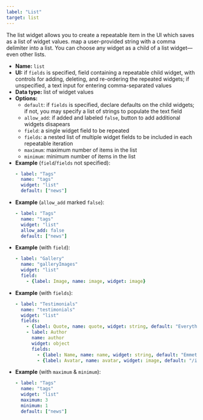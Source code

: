 ```yaml
---
label: "List"
target: list
---
```


The list widget allows you to create a repeatable item in the UI which saves as a list of widget values. map a user-provided string with a comma delimiter into a list. You can choose any widget as a child of a list widget—even other lists.

- **Name:** `list`
- **UI:** if `fields` is specified, field containing a repeatable child widget, with controls for adding, deleting, and re-ordering the repeated widgets; if unspecified, a text input for entering comma-separated values
- **Data type:** list of widget values
- **Options:**
  - `default`: if `fields` is specified, declare defaults on the child widgets; if not, you may specify a list of strings to populate the text field
  - `allow_add`: if added and labeled `false`, button to add additional widgets disapears
  - `field`: a single widget field to be repeated
  - `fields`: a nested list of multiple widget fields to be included in each repeatable iteration
  - `maximum`: maximum number of items in the list
  - `minimum`: minimum number of items in the list
- **Example** (`field`/`fields` not specified):
    ```yaml
    - label: "Tags"
      name: "tags"
      widget: "list"
      default: ["news"]
    ```
- **Example** (`allow_add` marked `false`):
    ```yaml
    - label: "Tags"
      name: "tags"
      widget: "list"
      allow_add: false
      default: ["news"]
    ```
- **Example** (with `field`):
    ```yaml
    - label: "Gallery"
      name: "galleryImages"
      widget: "list"
      field:
        - {label: Image, name: image, widget: image}
    ```
- **Example** (with `fields`):
    ```yaml
    - label: "Testimonials"
      name: "testimonials"
      widget: "list"
      fields:
        - {label: Quote, name: quote, widget: string, default: "Everything is awesome!"}
        - label: Author
          name: author
          widget: object
          fields:
            - {label: Name, name: name, widget: string, default: "Emmet"}
            - {label: Avatar, name: avatar, widget: image, default: "/img/emmet.jpg"}
    ```
- **Example** (with `maximum` & `minimum`):
    ```yaml
    - label: "Tags"
      name: "tags"
      widget: "list"
      maximum: 3
      minimum: 1
      default: ["news"]
    ```